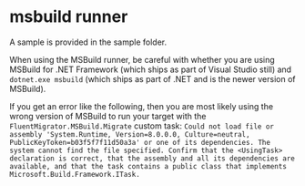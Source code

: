 # msbuild runner

A sample is provided in the sample folder.

When using the MSBuild runner, be careful with whether you are using MSBuild for .NET Framework (which ships as part of Visual Studio still) and `dotnet.exe msbuild` (which ships as part of .NET and is the newer version of MSBuild).

If you get an error like the following, then you are most likely using the wrong version of MSBuild to run your target with the `FluentMigrator.MSBuild.Migrate` custom task: `Could not load file or assembly 'System.Runtime, Version=8.0.0.0, Culture=neutral, PublicKeyToken=b03f5f7f11d50a3a' or one of its dependencies. The system cannot find the file specified. Confirm that the <UsingTask> declaration is correct, that the assembly and all its dependencies are available, and that the task contains a public class that implements Microsoft.Build.Framework.ITask.`
